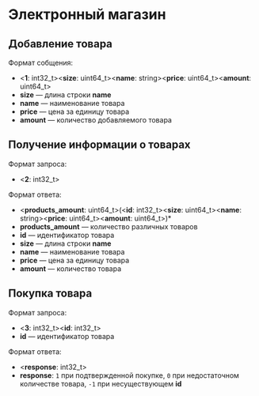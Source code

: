 # Электронный магазин


## Добавление товара
Формат собщения:  
* <**1**: int32_t><**size**: uint64_t><**name**: string><**price**: uint64_t><**amount**: uint64_t>
* **size** — длина строки **name**
* **name** — наименование товара
* **price** — цена за единицу товара
* **amount** — количество добавляемого товара


## Получение информации о товарах
Формат запроса:
* <**2**: int32_t>

Формат ответа:  
* <**products_amount**: uint64_t>(<**id**: int32_t><**size**: uint64_t><**name**: string><**price**: uint64_t><**amount**: uint64_t>)*
* **products_amount** — количество различных товаров
* **id** — идентификатор товара
* **size** — длина строки **name**
* **name** — наименование товара
* **price** — цена за единицу товара
* **amount** — количество товара


## Покупка товара
Формат запроса:
* <**3**: int32_t><**id**: int32_t>
* **id** — идентификатор товара

Формат ответа:  
* <**response**: int32_t>
* **response**: `1` при подтвержденной покупке, `0` при недостаточном количестве товара, `-1` при несуществующем **id**
